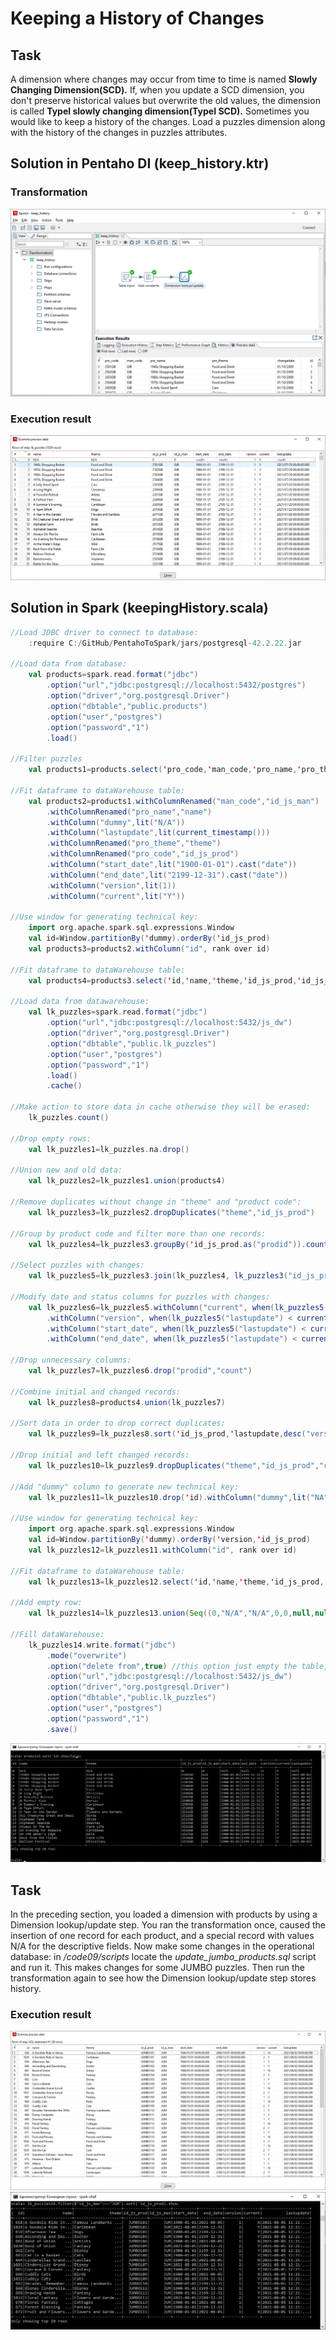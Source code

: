 # Keeping a History of Changes
## Task
A dimension where changes may occur from time to time is named __Slowly Changing Dimension(SCD).__ If, when you update a SCD dimension, you don't preserve historical values but overwrite the old values, the dimension is called __TypeI slowly changing dimension(TypeI SCD).__ Sometimes you would like to keep a history of the changes. Load a puzzles dimension along with the history of the changes in puzzles attributes.
## Solution in Pentaho DI (keep_history.ktr)
### Transformation
![img](https://github.com/shumasey/PentahoToSpark/blob/main/Screenshots/KeepingHistoryPDItransf.png)
### Execution result
![img](https://github.com/shumasey/PentahoToSpark/blob/main/Screenshots/KeepingHistoryPDI.png)
## Solution in Spark (keepingHistory.scala)
```scala
//Load JDBC driver to connect to database:
	:require C:/GitHub/PentahoToSpark/jars/postgresql-42.2.22.jar

//Load data from database:
	val products=spark.read.format("jdbc")
		.option("url","jdbc:postgresql://localhost:5432/postgres")
		.option("driver","org.postgresql.Driver")
		.option("dbtable","public.products")
		.option("user","postgres")
		.option("password","1")
		.load()
		
//Filter puzzles
	val products1=products.select('pro_code,'man_code,'pro_name,'pro_theme).filter(col("pro_type").contains("PUZZLE"))

//Fit dataframe to dataWarehouse table:
	val products2=products1.withColumnRenamed("man_code","id_js_man")
		.withColumnRenamed("pro_name","name")
		.withColumn("dummy",lit("N/A"))
		.withColumn("lastupdate",lit(current_timestamp()))
		.withColumnRenamed("pro_theme","theme")
		.withColumnRenamed("pro_code","id_js_prod")
		.withColumn("start_date",lit("1900-01-01").cast("date"))
		.withColumn("end_date",lit("2199-12-31").cast("date"))
		.withColumn("version",lit(1))
		.withColumn("current",lit("Y"))
		
//Use window for generating technical key:
	import org.apache.spark.sql.expressions.Window
	val id=Window.partitionBy('dummy).orderBy('id_js_prod)
	val products3=products2.withColumn("id", rank over id)

//Fit dataframe to dataWarehouse table:
	val products4=products3.select('id,'name,'theme,'id_js_prod,'id_js_man,'start_date,'end_date,'version,'current,'lastupdate)

//Load data from datawarehouse:
	val lk_puzzles=spark.read.format("jdbc")
		.option("url","jdbc:postgresql://localhost:5432/js_dw")
		.option("driver","org.postgresql.Driver")
		.option("dbtable","public.lk_puzzles")
		.option("user","postgres")
		.option("password","1")
		.load()
		.cache()
		
//Make action to store data in cache otherwise they will be erased:
	lk_puzzles.count()

//Drop empty rows:
	val lk_puzzles1=lk_puzzles.na.drop()

//Union new and old data:
	val lk_puzzles2=lk_puzzles1.union(products4)

//Remove duplicates without change in "theme" and "product code":
	val lk_puzzles3=lk_puzzles2.dropDuplicates("theme","id_js_prod")

//Group by product code and filter more than one records:
	val lk_puzzles4=lk_puzzles3.groupBy('id_js_prod.as("prodid")).count().filter("count > 1")

//Select puzzles with changes:
	val lk_puzzles5=lk_puzzles3.join(lk_puzzles4, lk_puzzles3("id_js_prod") === lk_puzzles4("prodid"),"inner")

//Modify date and status columns for puzzles with changes:
	val lk_puzzles6=lk_puzzles5.withColumn("current", when(lk_puzzles5("lastupdate") < current_timestamp(), "N").otherwise("Y"))
		.withColumn("version", when(lk_puzzles5("lastupdate") < current_timestamp(), $"version").otherwise($"version"+1))
		.withColumn("start_date", when(lk_puzzles5("lastupdate") < current_timestamp(), $"start_date").otherwise(current_date()))
		.withColumn("end_date", when(lk_puzzles5("lastupdate") < current_timestamp(), current_date()).otherwise($"end_date"))

//Drop unnecessary columns:
	val lk_puzzles7=lk_puzzles6.drop("prodid","count")

//Combine initial and changed records:
	val lk_puzzles8=products4.union(lk_puzzles7)

//Sort data in order to drop correct duplicates:
	val lk_puzzles9=lk_puzzles8.sort('id_js_prod,'lastupdate,desc("version"))

//Drop initial and left changed records:
	val lk_puzzles10=lk_puzzles9.dropDuplicates("theme","id_js_prod","current")

//Add "dummy" column to generate new technical key:
	val lk_puzzles11=lk_puzzles10.drop('id).withColumn("dummy",lit("NA"))

//Use window for generating technical key:
	import org.apache.spark.sql.expressions.Window
	val id=Window.partitionBy('dummy).orderBy('version,'id_js_prod)
	val lk_puzzles12=lk_puzzles11.withColumn("id", rank over id)

//Fit dataframe to dataWarehouse table:
	val lk_puzzles13=lk_puzzles12.select('id,'name,'theme,'id_js_prod,'id_js_man,'start_date,'end_date,'version,'current,'lastupdate)

//Add empty row:
	val lk_puzzles14=lk_puzzles13.union(Seq((0,"N/A","N/A",0,0,null,null,1,"Y",null)).toDF)

//Fill dataWarehouse:
	lk_puzzles14.write.format("jdbc")
		.mode("overwrite")
		.option("delete from",true)	//this option just empty the table, otherwise new table will be created
		.option("url","jdbc:postgresql://localhost:5432/js_dw")
		.option("driver","org.postgresql.Driver")
		.option("dbtable","public.lk_puzzles")
		.option("user","postgres")
		.option("password","1")
		.save()
```
![img](https://github.com/shumasey/PentahoToSpark/blob/main/Screenshots/KeepingHistorySpark.png)
## Task
In the preceding section, you loaded a dimension with products by using a Dimension lookup/update step. You ran the transformation once, caused the insertion of one record for each product, and a special record with values N/A for the descriptive fields. Now make some changes in the operational database: in _/code09/scripts_ locate the _update_jumbo_products.sql_ script and run it. This makes changes for some JUMBO puzzles. Then run the transformation again to see how the Dimension lookup/update step stores history.
### Execution result
![img](https://github.com/shumasey/PentahoToSpark/blob/main/Screenshots/KeepingHistoryPDI_updated.png)
![img](https://github.com/shumasey/PentahoToSpark/blob/main/Screenshots/KeepingHistorySpark_updated.png)